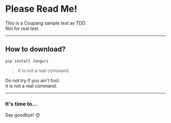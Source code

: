 # Please Read Me!

This is a Coupang sample test as TDD.  
Not for real test.  

---

## How to download?

`pip install Janguri` <br>

> It is not a real command. <br>

Do not try if you ain't fool.  
It is not a real command.  

---

### It's time to...

Say goodbye! 😊
